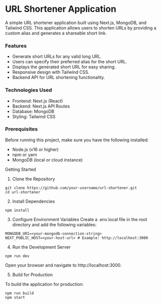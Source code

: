 # URL Shortener Application

A simple URL shortener application built using Next.js, MongoDB, and Tailwind CSS. This application allows users to shorten URLs by providing a custom alias and generates a shareable short link.

### Features

 - Generate short URLs for any valid long URL.
 - Users can specify their preferred alias for the short URL.
 - Displays the generated short URL for easy sharing.
 - Responsive design with Tailwind CSS.
 - Backend API for URL shortening functionality.

### Technologies Used

- Frontend: Next.js (React)
- Backend: Next.js API Routes
- Database: MongoDB
- Styling: Tailwind CSS

### Prerequisites

Before running this project, make sure you have the following installed:

- Node.js (v16 or higher)
- npm or yarn
- MongoDB (local or cloud instance)

Getting Started

1. Clone the Repository
```
git clone https://github.com/your-username/url-shortener.git
cd url-shortener
```
2. Install Dependencies
```
npm install
```
3. Configure Environment Variables
Create a .env.local file in the root directory and add the following variables:
```
MONGODB_URI=<your-mongodb-connection-string>
NEXT_PUBLIC_HOST=<your-host-url> # Example: http://localhost:3000
```
4. Run the Development Server
```
npm run dev
```

Open your browser and navigate to http://localhost:3000.

5. Build for Production

To build the application for production:
```
npm run build
npm start
```